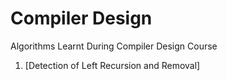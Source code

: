 # Compiler Design
Algorithms Learnt During Compiler Design Course
1. [Detection of Left Recursion and Removal]
